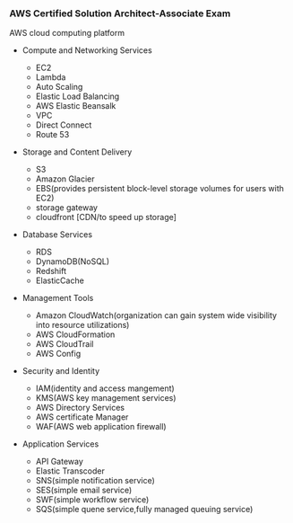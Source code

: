 ### AWS Certified Solution Architect-Associate Exam

AWS cloud computing platform

* Compute and Networking Services
  * EC2
  * Lambda
  * Auto Scaling
  * Elastic Load Balancing 
  * AWS Elastic Beansalk
  * VPC
  * Direct Connect
  * Route 53

* Storage and Content Delivery
  * S3
  * Amazon Glacier
  * EBS(provides persistent block-level storage volumes for users with EC2)
  * storage gateway
  * cloudfront [CDN/to speed up storage]

* Database Services
  * RDS
  * DynamoDB(NoSQL)
  * Redshift
  * ElasticCache

* Management Tools
  * Amazon CloudWatch(organization can gain system wide visibility into resource utilizations)
  * AWS CloudFormation
  * AWS CloudTrail
  * AWS Config

* Security and Identity
  * IAM(identity and access mangement)
  * KMS(AWS key management services)
  * AWS Directory Services
  * AWS certificate Manager
  * WAF(AWS web application firewall)

* Application Services
  * API Gateway
  * Elastic Transcoder
  * SNS(simple notification service)
  * SES(simple email service)
  * SWF(simple workflow service)
  * SQS(simple quene service,fully managed queuing service)



